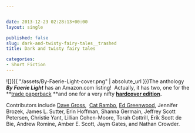 ```yaml
---


date: 2013-12-23 02:28:13+00:00
layout: single

published: false
slug: dark-and-twisty-fairy-tales__trashed
title: Dark and twisty fairy tales

categories:
- Short Fiction
---
```


![]({{ "/assets/By-Faerie-Light-cover.png" | absolute_url }})The anthology **_By Faerie Light_** has an Amazon.com listing!  Actually, it has two, one for the **[trade paperback](http://www.amazon.com/Faerie-Light-David-Gross/dp/1940372046/ref=sr_1_6?s=books&ie=UTF8&qid=1387764252&sr=1-6&keywords=by+faerie+light) **and one for a very nifty **[hardcover edition](http://www.amazon.com/Faerie-Light-Gross/dp/1940372038/ref=sr_1_5?s=books&ie=UTF8&qid=1387764739&sr=1-5&keywords=by+faerie+light).**

Contributors include [Dave Gross](www.bydavegross.com),  [Cat Rambo](http://www.kittywumpus.net/blog/about/), [Ed Greenwood](http://theedverse.com), Jennifer Brozek, James L. Sutter, Erin Hoffman, Shanna Germain, Jeffrey Scott Petersen, Christie Yant, Lillian Cohen-Moore, Torah Cottrill, Erik Scott de Bie, Andrew Romine, Amber E. Scott, Jaym Gates, and Nathan Crowder.
